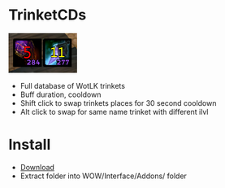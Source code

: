


# TrinketCDs
 ![](https://raw.githubusercontent.com/Ridepad/TrinketCDs/main/showcase.png)
 - Full database of WotLK trinkets
 - Buff duration, cooldown 
 - Shift click to swap trinkets places for 30 second cooldown
 - Alt click to swap for same name trinket with different ilvl

# Install
- [Download](https://github.com/Ridepad/TrinketCDs/releases/latest)
- Extract folder into WOW/Interface/Addons/ folder
